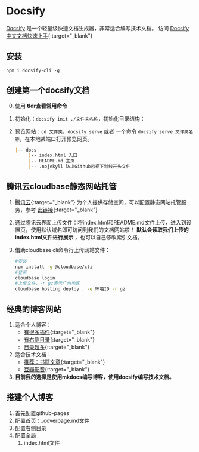 # Docsify

 [Docsify](https://jingping-ye.github.io/docsify-docs-zh/#/) 是一个轻量级快速文档生成器，非常适合编写技术文档。
访问 [Docsify中文文档快速上手](https://jingping-ye.github.io/docsify-docs-zh/){:target="_blank"}

## 安装

`npm i docsify-cli -g`

## 创建第一个docsify文档

0. 使用 **tldr查看常用命令**

1. 初始化：`docsify init ./文件夹名称`，初始化目录结构：

2. 预览网站：`cd 文件夹`，`docsify serve` 或者 一个命令 `docsify serve 文件夹名称`，在本地某端口打开预览网页。

   ```markdown
   |-- docs
        |-- index.html 入口
        |-- README.md 主页
        |-- .nojekyll 防止Github忽视下划线开头文件
   ```

## 腾讯云cloudbase静态网站托管

1. [腾讯云](https://cloud.tencent.com/){:target="_blank"} 为个人提供存储空间，可以配置静态网站托管服务，参考 [此链接](https://mp.weixin.qq.com/s/Noe90mhVssuBcySyb6TTNA){:target="_blank"}
2. 通过腾讯云界面上传文件：将index.html和README.md文件上传，进入到设置页，使用默认域名即可访问到我们的文档网站啦！ **默认会读取我们上传的index.html文件进行展示** ，也可以自己修改索引文档。
3. 借助cloudbase cli命令行上传网站文件：

    ```bash
    #安装
    npm install -g @cloudbase/cli
    #登录
    cloudbase login
    #上传文件，-r gz表示广州地区
    cloudbase hosting deploy . -e 环境ID -r gz
    ```

## 经典的博客网站

1. 适合个人博客：
    - [有很多插件](https://notebook.js.org/){:target="_blank"}
    - [有右侧目录](https://mouday.github.io/coding-tree/){:target="_blank"}
    - [目录超多](https://bytesfly.github.io/blog){:target="_blank"}
2. 适合技术文档：
    - [推荐：书籍文章](http://ddia.vonng.com/){:target="_blank"}
    - [豆瓣影音](https://hanxueqing.github.io/Douban-Movie){:target="_blank"}
3. **目前我的选择是使用mkdocs编写博客，使用docsify编写技术文档。**

## 搭建个人博客

1. 首先配置github-pages
2. 配置首页：_coverpage.md文件
3. 配置右侧目录
4. 配置全局
   1. index.html文件
